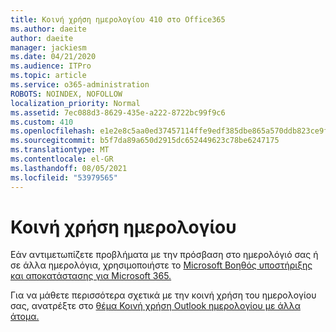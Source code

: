 ```yaml
---
title: Κοινή χρήση ημερολογίου 410 στο Office365
ms.author: daeite
author: daeite
manager: jackiesm
ms.date: 04/21/2020
ms.audience: ITPro
ms.topic: article
ms.service: o365-administration
ROBOTS: NOINDEX, NOFOLLOW
localization_priority: Normal
ms.assetid: 7ec088d3-8629-435e-a222-8722bc99f9c6
ms.custom: 410
ms.openlocfilehash: e1e2e8c5aa0ed37457114ffe9edf385dbe865a570ddb823ce9f44bd1391d9bd3
ms.sourcegitcommit: b5f7da89a650d2915dc652449623c78be6247175
ms.translationtype: MT
ms.contentlocale: el-GR
ms.lasthandoff: 08/05/2021
ms.locfileid: "53979565"
---
```

# <a name="calendar-sharing"></a>Κοινή χρήση ημερολογίου

Εάν αντιμετωπίζετε προβλήματα με την πρόσβαση στο ημερολόγιό σας ή σε άλλα ημερολόγια, χρησιμοποιήστε το [Microsoft Βοηθός υποστήριξης και αποκατάστασης για Microsoft 365.](https://diagnostics.office.com/)
  
Για να μάθετε περισσότερα σχετικά με την κοινή χρήση του ημερολογίου σας, ανατρέξτε στο [θέμα Κοινή χρήση Outlook ημερολογίου με άλλα άτομα.](https://support.office.com/article/353ed2c1-3ec5-449d-8c73-6931a0adab88.aspx)
